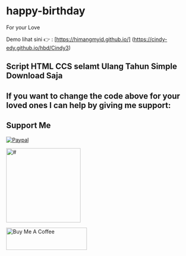 # happy-birthday
For your Love


Demo lihat sini 👉 : [https://himangmyid.github.io/]
(https://cindy-edy.github.io/hbd/Cindy3)


## Script HTML CCS selamt Ulang Tahun Simple Download Saja


## If you want to change the code above for your loved ones I can help by giving me support:


## Support Me 

[<img alt="Paypal"  src="https://www.paypalobjects.com/digitalassets/c/website/logo/full-text/pp_fc_hl.svg" />](#) 

[<img alt="#" width="200" src="https://tako.id/_next/static/media/logo.50498557.svg" />](#)


<a href="#" target="_blank"><img src="https://cdn.buymeacoffee.com/buttons/v2/default-yellow.png" alt="Buy Me A Coffee" style="height: 60px !important;width: 217px !important;" ></a>

